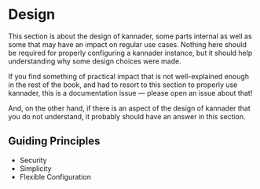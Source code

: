 # Design

This section is about the design of kannader, some parts internal as
well as some that may have an impact on regular use cases. Nothing
here should be required for properly configuring a kannader instance,
but it should help understanding why some design choices were made.

If you find something of practical impact that is not well-explained
enough in the rest of the book, and had to resort to this section to
properly use kannader, this is a documentation issue — please open an
issue about that!

And, on the other hand, if there is an aspect of the design of
kannader that you do not understand, it probably should have an answer
in this section.


## Guiding Principles

- Security
- Simplicity
- Flexible Configuration
